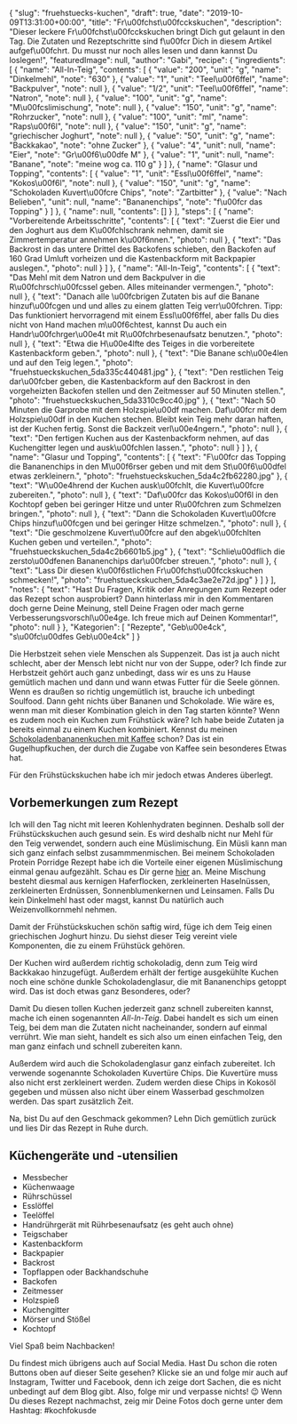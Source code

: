 {
    "slug": "fruehstuecks-kuchen",
    "draft": true,
    "date": "2019-10-09T13:31:00+00:00",
    "title": "Fr\u00fchst\u00fcckskuchen",
    "description": "Dieser leckere Fr\u00fchst\u00fcckskuchen bringt Dich gut gelaunt in den Tag. Die Zutaten und Rezeptschritte sind f\u00fcr Dich in diesem Artikel aufgef\u00fchrt. Du musst nur noch alles lesen und dann kannst Du loslegen!",
    "featuredImage": null,
    "author": "Gabi",
    "recipe": {
        "ingredients": [
            {
                "name": "All-In-Teig",
                "contents": [
                    {
                        "value": "200",
                        "unit": "g",
                        "name": "Dinkelmehl",
                        "note": "630"
                    },
                    {
                        "value": "1",
                        "unit": "Teel\u00f6ffel",
                        "name": "Backpulver",
                        "note": null
                    },
                    {
                        "value": "1\/2",
                        "unit": "Teel\u00f6ffel",
                        "name": "Natron",
                        "note": null
                    },
                    {
                        "value": "100",
                        "unit": "g",
                        "name": "M\u00fcslimischung",
                        "note": null
                    },
                    {
                        "value": "150",
                        "unit": "g",
                        "name": "Rohrzucker",
                        "note": null
                    },
                    {
                        "value": "100",
                        "unit": "ml",
                        "name": "Raps\u00f6l",
                        "note": null
                    },
                    {
                        "value": "150",
                        "unit": "g",
                        "name": "griechischer Joghurt",
                        "note": null
                    },
                    {
                        "value": "50",
                        "unit": "g",
                        "name": "Backkakao",
                        "note": "ohne Zucker"
                    },
                    {
                        "value": "4",
                        "unit": null,
                        "name": "Eier",
                        "note": "Gr\u00f6\u00dfe M"
                    },
                    {
                        "value": "1",
                        "unit": null,
                        "name": "Banane",
                        "note": "meine wog ca. 110 g"
                    }
                ]
            },
            {
                "name": "Glasur und Topping",
                "contents": [
                    {
                        "value": "1",
                        "unit": "Essl\u00f6ffel",
                        "name": "Kokos\u00f6l",
                        "note": null
                    },
                    {
                        "value": "150",
                        "unit": "g",
                        "name": "Schokoladen Kuvert\u00fcre Chips",
                        "note": "Zartbitter"
                    },
                    {
                        "value": "Nach Belieben",
                        "unit": null,
                        "name": "Bananenchips",
                        "note": "f\u00fcr das Topping"
                    }
                ]
            },
            {
                "name": null,
                "contents": []
            }
        ],
        "steps": [
            {
                "name": "Vorbereitende Arbeitsschritte",
                "contents": [
                    {
                        "text": "Zuerst die Eier und den Joghurt aus dem K\u00fchlschrank nehmen, damit sie Zimmertemperatur annehmen k\u00f6nnen.",
                        "photo": null
                    },
                    {
                        "text": "Das Backrost in das untere Drittel des Backofens schieben, den Backofen auf 160 Grad Umluft vorheizen und die Kastenbackform mit Backpapier auslegen.",
                        "photo": null
                    }
                ]
            },
            {
                "name": "All-In-Teig",
                "contents": [
                    {
                        "text": "Das Mehl mit dem Natron und dem Backpulver in die R\u00fchrsch\u00fcssel geben. Alles miteinander vermengen.",
                        "photo": null
                    },
                    {
                        "text": "Danach alle \u00fcbrigen Zutaten bis auf die Banane hinzuf\u00fcgen und und alles zu einem glatten Teig verr\u00fchren. Tipp: Das funktioniert hervorragend mit einem Essl\u00f6ffel, aber falls Du dies nicht von Hand machen m\u00f6chtest, kannst Du auch ein Handr\u00fchrger\u00e4t mit R\u00fchrbesenaufsatz benutzen.",
                        "photo": null
                    },
                    {
                        "text": "Etwa die H\u00e4lfte des Teiges in die vorbereitete Kastenbackform geben.",
                        "photo": null
                    },
                    {
                        "text": "Die Banane sch\u00e4len und auf den Teig legen.",
                        "photo": "fruehstueckskuchen_5da335c440481.jpg"
                    },
                    {
                        "text": "Den restlichen Teig dar\u00fcber geben, die Kastenbackform auf den Backrost in den vorgeheizten Backofen stellen und den Zeitmesser auf 50 Minuten stellen.",
                        "photo": "fruehstueckskuchen_5da3310c9cc40.jpg"
                    },
                    {
                        "text": "Nach 50 Minuten die Garprobe mit dem Holzspie\u00df machen. Daf\u00fcr mit dem Holzspie\u00df in den Kuchen stechen. Bleibt kein Teig mehr daran haften, ist der Kuchen fertig. Sonst die Backzeit verl\u00e4ngern.",
                        "photo": null
                    },
                    {
                        "text": "Den fertigen Kuchen aus der Kastenbackform nehmen, auf das Kuchengitter legen und ausk\u00fchlen lassen.",
                        "photo": null
                    }
                ]
            },
            {
                "name": "Glasur und Topping",
                "contents": [
                    {
                        "text": "F\u00fcr das Topping die Bananenchips in den M\u00f6rser geben und mit dem St\u00f6\u00dfel etwas zerkleinern.",
                        "photo": "fruehstueckskuchen_5da4c2fb62280.jpg"
                    },
                    {
                        "text": "W\u00e4hrend der Kuchen ausk\u00fchlt, die Kuvert\u00fcre zubereiten.",
                        "photo": null
                    },
                    {
                        "text": "Daf\u00fcr das Kokos\u00f6l in den Kochtopf geben bei geringer Hitze und unter R\u00fchren zum Schmelzen bringen.",
                        "photo": null
                    },
                    {
                        "text": "Dann die Schokoladen Kuvert\u00fcre Chips hinzuf\u00fcgen und bei geringer Hitze schmelzen.",
                        "photo": null
                    },
                    {
                        "text": "Die geschmolzene Kuvert\u00fcre auf den abgek\u00fchlten Kuchen geben und verteilen.",
                        "photo": "fruehstueckskuchen_5da4c2b6601b5.jpg"
                    },
                    {
                        "text": "Schlie\u00dflich die zersto\u00dfenen Bananenchips dar\u00fcber streuen.",
                        "photo": null
                    },
                    {
                        "text": "Lass Dir diesen k\u00f6stlichen Fr\u00fchst\u00fcckskuchen schmecken!",
                        "photo": "fruehstueckskuchen_5da4c3ae2e72d.jpg"
                    }
                ]
            }
        ],
        "notes": {
            "text": "Hast Du Fragen, Kritik oder Anregungen zum Rezept oder das Rezept schon ausprobiert? Dann hinterlass mir in den Kommentaren doch gerne Deine Meinung, stell Deine Fragen oder mach gerne Verbesserungsvorschl\u00e4ge. Ich freue mich auf Deinen Kommentar!",
            "photo": null
        }
    },
    "Kategorien": [
        "Rezepte",
        "Geb\u00e4ck",
        "s\u00fc\u00dfes Geb\u00e4ck"
    ]
}

Die Herbstzeit sehen viele Menschen als Suppenzeit. Das ist ja auch nicht schlecht, aber der Mensch lebt nicht nur von der Suppe, oder? Ich finde zur Herbstzeit gehört auch ganz unbedingt, dass wir es uns zu Hause gemütlich machen und   dann und wann etwas Futter für die Seele gönnen. Wenn es draußen so richtig ungemütlich ist, brauche ich unbedingt Soulfood. Dann geht nichts über Bananen und Schokolade. Wie wäre es, wenn man mit dieser Kombination gleich in den Tag starten könnte? Wenn es zudem noch ein Kuchen zum Frühstück wäre? Ich habe beide Zutaten ja bereits einmal zu einem Kuchen kombiniert. Kennst du meinen [Schokoladenbananenkuchen mit Kaffee](https://kochfokus.de/artikel/dieser-schokoladen-bananenkuchen-rockt-kochfokus-de/ "Schokoladenbananenkuchen mit Kaffee") schon? Das ist ein Gugelhupfkuchen, der durch die Zugabe von Kaffee sein besonderes Etwas hat.

Für den Frühstückskuchen habe ich mir jedoch etwas Anderes überlegt.

## Vorbemerkungen zum Rezept

Ich will den Tag nicht mit leeren Kohlenhydraten beginnen. Deshalb soll der Frühstückskuchen auch gesund sein. Es wird deshalb nicht nur Mehl für den Teig verwendet, sondern auch eine Müslimischung. Ein Müsli kann man sich ganz einfach selbst zusammmenmischen. Bei meinem Schokoladen Protein Porridge Rezept habe ich die Vorteile einer eigenen Müslimischung einmal genau aufgezählt. Schau es Dir gerne [hier](https://kochfokus.de/artikel/schokoladen-protein-porridge-mit-muesli/ "hier") an. Meine Mischung besteht diesmal aus kernigen Haferflocken, zerkleinerten Haselnüssen, zerkleinerten Erdnüssen, Sonnenblumenkernen und Leinsamen. Falls Du kein Dinkelmehl hast oder magst, kannst Du natürlich auch Weizenvollkornmehl nehmen.

Damit der Frühstückskuchen schön saftig wird, füge ich dem Teig einen griechischen Joghurt hinzu. Du siehst dieser Teig vereint viele Komponenten, die zu einem Frühstück gehören.

Der Kuchen wird außerdem richtig schokoladig, denn zum Teig wird Backkakao hinzugefügt. Außerdem erhält der fertige ausgekühlte Kuchen noch eine schöne dunkle Schokoladenglasur, die mit Bananenchips getoppt wird. Das ist doch etwas ganz Besonderes, oder?

Damit Du diesen tollen Kuchen jederzeit ganz schnell zubereiten kannst, mache ich einen sogenannten *All-In-Teig*. Dabei handelt es sich um einen Teig, bei dem man die Zutaten nicht nacheinander, sondern auf einmal verrührt. Wie man sieht, handelt es sich also um einen einfachen Teig, den man ganz einfach und schnell zubereiten kann.

Außerdem wird auch die Schokoladenglasur ganz einfach zubereitet. Ich verwende  sogenannte Schokoladen Kuvertüre Chips. Die Kuvertüre muss also nicht erst zerkleinert werden. Zudem werden diese Chips in Kokosöl gegeben und müssen also nicht über einem Wasserbad geschmolzen werden. Das spart zusätzlich Zeit.

Na, bist Du auf den Geschmack gekommen? Lehn Dich gemütlich zurück und lies Dir das Rezept in Ruhe durch.

## Küchengeräte und -utensilien

- Messbecher
- Küchenwaage
- Rührschüssel
- Esslöffel
- Teelöffel
- Handrührgerät mit Rührbesenaufsatz (es geht auch ohne)
- Teigschaber
- Kastenbackform
- Backpapier
- Backrost
- Topflappen oder Backhandschuhe
- Backofen
- Zeitmesser
- Holzspieß
- Kuchengitter
- Mörser und Stößel
- Kochtopf

Viel Spaß beim Nachbacken!

Du findest mich übrigens auch auf Social Media. Hast Du schon die roten Buttons oben auf dieser Seite gesehen? Klicke sie an und folge mir auch auf Instagram, Twitter und Facebook, denn ich zeige dort Sachen, die es nicht unbedingt auf dem Blog gibt. Also, folge mir und verpasse nichts! 😉 Wenn Du dieses Rezept nachmachst, zeig mir Deine Fotos doch gerne unter dem Hashtag: #kochfokusde